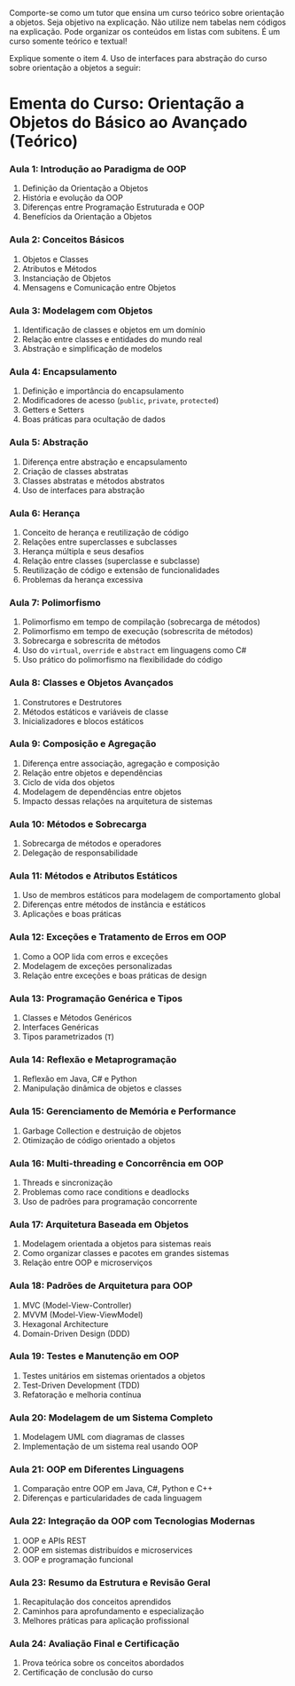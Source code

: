 
Comporte-se como um tutor que ensina um curso teórico sobre orientação a objetos.
Seja objetivo na explicação. 
Não utilize nem tabelas nem códigos na explicação.
Pode organizar os conteúdos em listas com subitens. 
É um curso somente teórico e textual!

Explique somente o item
    4. Uso de interfaces para abstração 
do curso sobre orientação a objetos a seguir:

# **Ementa do Curso: Orientação a Objetos do Básico ao Avançado (Teórico)**  

### **Aula 1: Introdução ao Paradigma de OOP**  

1. Definição da Orientação a Objetos  
2. História e evolução da OOP  
3. Diferenças entre Programação Estruturada e OOP  
4. Benefícios da Orientação a Objetos  

### **Aula 2: Conceitos Básicos**  

1. Objetos e Classes  
2. Atributos e Métodos  
3. Instanciação de Objetos  
4. Mensagens e Comunicação entre Objetos  

### **Aula 3: Modelagem com Objetos**  

1. Identificação de classes e objetos em um domínio  
2. Relação entre classes e entidades do mundo real  
3. Abstração e simplificação de modelos  

### **Aula 4: Encapsulamento**  

1. Definição e importância do encapsulamento  
2. Modificadores de acesso (`public`, `private`, `protected`)  
3. Getters e Setters  
4. Boas práticas para ocultação de dados  

### **Aula 5: Abstração**  

1. Diferença entre abstração e encapsulamento  
2. Criação de classes abstratas  
3. Classes abstratas e métodos abstratos  
4. Uso de interfaces para abstração  

### **Aula 6: Herança**  
<!-- ****************************************************************** continuar aqui -->

1. Conceito de herança e reutilização de código  
2. Relações entre superclasses e subclasses  
3. Herança múltipla e seus desafios  
4. Relação entre classes (superclasse e subclasse)  
5. Reutilização de código e extensão de funcionalidades  
6. Problemas da herança excessiva  

### **Aula 7: Polimorfismo**  

1. Polimorfismo em tempo de compilação (sobrecarga de métodos)  
2. Polimorfismo em tempo de execução (sobrescrita de métodos)  
3. Sobrecarga e sobrescrita de métodos  
4. Uso do `virtual`, `override` e `abstract` em linguagens como C#  
5. Uso prático do polimorfismo na flexibilidade do código  

### **Aula 8: Classes e Objetos Avançados**  

1. Construtores e Destrutores  
2. Métodos estáticos e variáveis de classe  
3. Inicializadores e blocos estáticos  

### **Aula 9: Composição e Agregação**  

1. Diferença entre associação, agregação e composição  
2. Relação entre objetos e dependências  
3. Ciclo de vida dos objetos  
4. Modelagem de dependências entre objetos  
5. Impacto dessas relações na arquitetura de sistemas  

### **Aula 10: Métodos e Sobrecarga**  

1. Sobrecarga de métodos e operadores  
2. Delegação de responsabilidade  

### **Aula 11: Métodos e Atributos Estáticos**  

1. Uso de membros estáticos para modelagem de comportamento global  
2. Diferenças entre métodos de instância e estáticos  
3. Aplicações e boas práticas  

### **Aula 12: Exceções e Tratamento de Erros em OOP**  

1. Como a OOP lida com erros e exceções  
2. Modelagem de exceções personalizadas  
3. Relação entre exceções e boas práticas de design  

### **Aula 13: Programação Genérica e Tipos**  

1. Classes e Métodos Genéricos  
2. Interfaces Genéricas  
3. Tipos parametrizados (`T`)  

### **Aula 14: Reflexão e Metaprogramação**  

1. Reflexão em Java, C# e Python  
2. Manipulação dinâmica de objetos e classes  

### **Aula 15: Gerenciamento de Memória e Performance**  

1. Garbage Collection e destruição de objetos  
2. Otimização de código orientado a objetos  

### **Aula 16: Multi-threading e Concorrência em OOP**  

1. Threads e sincronização  
2. Problemas como race conditions e deadlocks  
3. Uso de padrões para programação concorrente  

### **Aula 17: Arquitetura Baseada em Objetos**  

1. Modelagem orientada a objetos para sistemas reais  
2. Como organizar classes e pacotes em grandes sistemas  
3. Relação entre OOP e microserviços  

### **Aula 18: Padrões de Arquitetura para OOP**  

1. MVC (Model-View-Controller)  
2. MVVM (Model-View-ViewModel)  
3. Hexagonal Architecture  
4. Domain-Driven Design (DDD)  

### **Aula 19: Testes e Manutenção em OOP**  

1. Testes unitários em sistemas orientados a objetos  
2. Test-Driven Development (TDD)  
3. Refatoração e melhoria contínua  

### **Aula 20: Modelagem de um Sistema Completo**  

1. Modelagem UML com diagramas de classes  
2. Implementação de um sistema real usando OOP  

### **Aula 21: OOP em Diferentes Linguagens**  

1. Comparação entre OOP em Java, C#, Python e C++  
2. Diferenças e particularidades de cada linguagem  

### **Aula 22: Integração da OOP com Tecnologias Modernas**  

1. OOP e APIs REST  
2. OOP em sistemas distribuídos e microservices  
3. OOP e programação funcional  

### **Aula 23: Resumo da Estrutura e Revisão Geral**  

1. Recapitulação dos conceitos aprendidos  
2. Caminhos para aprofundamento e especialização  
3. Melhores práticas para aplicação profissional  

### **Aula 24: Avaliação Final e Certificação**  

1. Prova teórica sobre os conceitos abordados  
2. Certificação de conclusão do curso  
